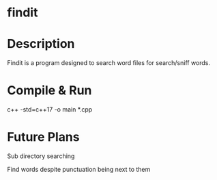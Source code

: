 # findit

# Description
Findit is a program designed to search word files for search/sniff words. 

# Compile & Run
c++ -std=c++17 -o main *.cpp

# Future Plans
Sub directory searching

Find words despite punctuation being next to them
